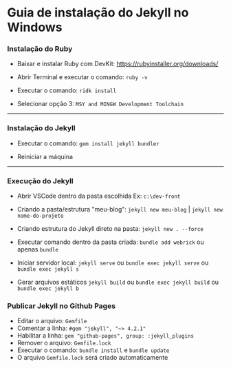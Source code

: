 # Guia de instalação do Jekyll no Windows

### Instalação do Ruby

- Baixar e instalar Ruby com DevKit:
  https://rubyinstaller.org/downloads/

- Abrir Terminal e executar o comando:
`ruby -v`

- Executar o comando:
`ridk install`

- Selecionar opção 3: 
`MSY and MINGW Development Toolchain`

---

###  Instalação do Jekyll

- Executar o comando:
`gem install jekyll bundler`

- Reiniciar a máquina

---

###  Execução do Jekyll

- Abrir VSCode dentro da pasta escolhida
Ex: `c:\dev-front`

- Criando a pasta/estrutura "meu-blog":
`jekyll new meu-blog` | `jekyll new nome-do-projeto`

- Criando estrutura do Jekyll direto na pasta:
`jekyll new . --force`

- Executar comando dentro da pasta criada:
 `bundle add webrick` ou apenas `bundle`

- Iniciar servidor local:
`jekyll serve` ou `bundle exec jekyll serve` ou `bundle exec jekyll s`

- Gerar arquivos estáticos
`jekyll build` ou `bundle exec jekyll build` ou `bundle exec jekyll b`

###  Publicar Jekyll no Github Pages
- Editar o arquivo: `Gemfile`
- Comentar a linha: `#gem "jekyll", "~> 4.2.1"`
- Habilitar a linha: `gem "github-pages", group: :jekyll_plugins`
- Remover o arquivo: `Gemfile.lock`
- Executar o comando: `bundle install` e `bundle update`
- O arquivo `Gemfile.lock` será criado automaticamente
